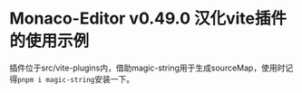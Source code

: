 # Monaco-Editor v0.49.0 汉化vite插件的使用示例

插件位于src/vite-plugins内，借助magic-string用于生成sourceMap，使用时记得`pnpm i magic-string`安装一下。